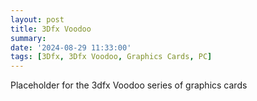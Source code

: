 ```yaml
---
layout: post
title: 3Dfx Voodoo
summary: 
date: '2024-08-29 11:33:00'
tags: [3Dfx, 3Dfx Voodoo, Graphics Cards, PC]
---
```


Placeholder for the 3dfx Voodoo series of graphics cards
